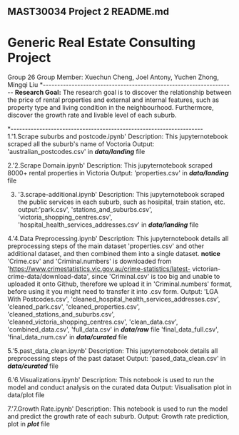 ## MAST30034 Project 2 README.md
# Generic Real Estate Consulting Project
Group 26
Group Member: Xuechun Cheng, Joel Antony, Yuchen Zhong, Mingqi Liu
*-------------------------------------------------------------------
**Research Goal:** The research goal is to discover the relationship between the price of rental properties and external and internal features, such as property type and living condition in the neighbourhood. Furthermore, discover the growth rate and livable level of each suburb.

*-------------------------------------------------------------------
1.'1.Scrape suburbs and postcode.ipynb' 
  Description: This jupyternotebook scraped all the suburb's name of Voctoria
  Output: 'australian_postcodes.csv' in ***data/landing*** file

2.'2.Scrape Domain.ipynb'
  Description: This jupyternotebook scraped 8000+ rental properties in Victoria
  Output: 'properties.csv' in ***data/landing*** file

3. '3.scrape-additional.ipynb'
   Description: This jupyternotebook scraped the public services in each suburb, such as hosipital, train station, etc.
   output:'park.csv', 'stations_and_suburbs.csv', 'victoria_shopping_centres.csv', 'hospital_health_services_addresses.csv' in ***data/landing*** file

4.'4.Data Preprocessing.ipynb'
  Description: This jupyternotebook details all preprocessing steps of the main dataset 'properties.csv' and other additional dataset, and 
  then combined them into a single dataset.
          **notice** 'Crime.csv' and 'Criminal.numbers' is downloaded from 'https://www.crimestatistics.vic.gov.au/crime-statistics/latest- 
                      victorian-crime-data/download-data',
                      since 'Criminal.csv' is too big and unable to uploaded it onto Github, therefore we upload it in 'Criminal.numbers' 
                      format, before using it you might need to 
                          transfer it into .csv form.
  Output: 'LGA With Postcodes.csv', 'cleaned_hospital_health_services_addresses.csv', 'cleaned_park.csv', 'cleaned_properties.csv', 
             'cleaned_stations_and_suburbs.csv', 
          'cleaned_victoria_shopping_centres.csv',  'clean_data.csv', 'combined_data.csv', 'full_data.csv' in ***data/raw*** file
          'final_data_full.csv', 'final_data_num.csv' in ***data/curated*** file

5.'5.past_data_clean.ipynb'
  Description: This jupyternotebook details all preprocessing steps of the past dataset
  Output: 'pased_data_clean.csv' in ***data/curated*** file

6.'6.Visualizations.ipynb'
  Description: This notebook is used to run the model and conduct analysis on the curated data
  Output: Visualisation plot in data/plot file

7.'7.Growth Rate.ipynb'
  Description: This notebook is used to run the model and predict the growth rate of each suburb.
  Output: Growth rate prediction, plot in ***plot*** file
